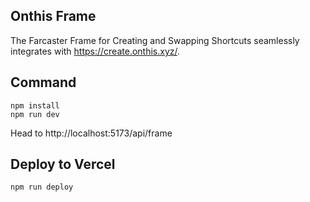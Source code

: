 ##  Onthis Frame

The Farcaster Frame for Creating and Swapping Shortcuts seamlessly integrates with https://create.onthis.xyz/.

## Command

```
npm install
npm run dev
```

Head to http://localhost:5173/api/frame


## Deploy to Vercel

```
npm run deploy
```